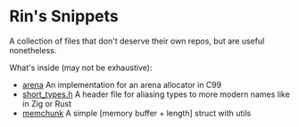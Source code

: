 # Rin's Snippets

A collection of files that don't deserve their own repos, but are useful nonetheless.

What's inside (may not be exhaustive):
- [arena](arena) An implementation for an arena allocator in C99
- [short_types.h](short_types.h) A header file for aliasing types to more modern names like in Zig or Rust
- [memchunk](memchunk) A simple \[memory buffer + length\] struct with utils

